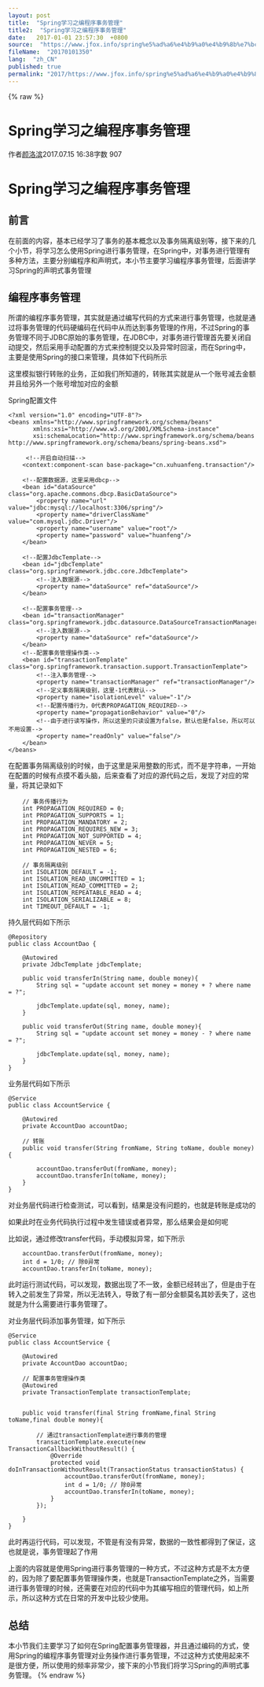 ```yaml
---
layout: post
title:  "Spring学习之编程序事务管理"
title2:  "Spring学习之编程序事务管理"
date:   2017-01-01 23:57:30  +0800
source:  "https://www.jfox.info/spring%e5%ad%a6%e4%b9%a0%e4%b9%8b%e7%bc%96%e7%a8%8b%e5%ba%8f%e4%ba%8b%e5%8a%a1%e7%ae%a1%e7%90%86.html"
fileName:  "20170101350"
lang:  "zh_CN"
published: true
permalink: "2017/https://www.jfox.info/spring%e5%ad%a6%e4%b9%a0%e4%b9%8b%e7%bc%96%e7%a8%8b%e5%ba%8f%e4%ba%8b%e5%8a%a1%e7%ae%a1%e7%90%86.html"
---
```

{% raw %}
# Spring学习之编程序事务管理 


作者[颜洛滨](/u/b1a604b2eaed)2017.07.15 16:38字数 907
# Spring学习之编程序事务管理

## 前言

在前面的内容，基本已经学习了事务的基本概念以及事务隔离级别等，接下来的几个小节，将学习怎么使用Spring进行事务管理，在Spring中，对事务进行管理有多种方法，主要分别编程序和声明式，本小节主要学习编程序事务管理，后面讲学习Spring的声明式事务管理

## 编程序事务管理

所谓的编程序事务管理，其实就是通过编写代码的方式来进行事务管理，也就是通过将事务管理的代码硬编码在代码中从而达到事务管理的作用，不过Spring的事务管理不同于JDBC原始的事务管理，在JDBC中，对事务进行管理首先要关闭自动提交，然后采用手动配置的方式来控制提交以及异常时回滚，而在Spring中，主要是使用Spring的接口来管理，具体如下代码所示

这里模拟银行转账的业务，正如我们所知道的，转账其实就是从一个账号减去金额并且给另外一个账号增加对应的金额

Spring配置文件

    <?xml version="1.0" encoding="UTF-8"?>
    <beans xmlns="http://www.springframework.org/schema/beans"
           xmlns:xsi="http://www.w3.org/2001/XMLSchema-instance"
           xsi:schemaLocation="http://www.springframework.org/schema/beans http://www.springframework.org/schema/beans/spring-beans.xsd">
    
         <!--开启自动扫描-->
        <context:component-scan base-package="cn.xuhuanfeng.transaction"/>
    
        <!--配置数据源，这里采用dbcp-->
        <bean id="dataSource" class="org.apache.commons.dbcp.BasicDataSource">
            <property name="url" value="jdbc:mysql://localhost:3306/spring"/>
            <property name="driverClassName" value="com.mysql.jdbc.Driver"/>
            <property name="username" value="root"/>
            <property name="password" value="huanfeng"/>
        </bean>
    
        <!--配置JdbcTemplate-->
        <bean id="jdbcTemplate" class="org.springframework.jdbc.core.JdbcTemplate">
            <!--注入数据源-->
            <property name="dataSource" ref="dataSource"/>
        </bean>
    
        <!--配置事务管理-->
        <bean id="transactionManager" class="org.springframework.jdbc.datasource.DataSourceTransactionManager">
            <!--注入数据源-->
            <property name="dataSource" ref="dataSource"/>
        </bean>
        <!--配置事务管理操作类-->
        <bean id="transactionTemplate" class="org.springframework.transaction.support.TransactionTemplate">
            <!--注入事务管理-->
            <property name="transactionManager" ref="transactionManager"/>
            <!--定义事务隔离级别，这里-1代表默认-->
            <property name="isolationLevel" value="-1"/>
            <!--配置传播行为，0代表PROPAGATION_REQUIRED-->
            <property name="propagationBehavior" value="0"/>
            <!--由于进行读写操作，所以这里的只读设置为false，默认也是false，所以可以不用设置-->
            <property name="readOnly" value="false"/>
        </bean>
    </beans>

在配置事务隔离级别的时候，由于这里是采用整数的形式，而不是字符串，一开始在配置的时候有点摸不着头脑，后来查看了对应的源代码之后，发现了对应的常量，将其记录如下

        // 事务传播行为
        int PROPAGATION_REQUIRED = 0;
        int PROPAGATION_SUPPORTS = 1;
        int PROPAGATION_MANDATORY = 2;
        int PROPAGATION_REQUIRES_NEW = 3;
        int PROPAGATION_NOT_SUPPORTED = 4;
        int PROPAGATION_NEVER = 5;
        int PROPAGATION_NESTED = 6;
    
        // 事务隔离级别
        int ISOLATION_DEFAULT = -1;
        int ISOLATION_READ_UNCOMMITTED = 1;
        int ISOLATION_READ_COMMITTED = 2;
        int ISOLATION_REPEATABLE_READ = 4;
        int ISOLATION_SERIALIZABLE = 8;
        int TIMEOUT_DEFAULT = -1;

持久层代码如下所示

    @Repository
    public class AccountDao {
    
        @Autowired
        private JdbcTemplate jdbcTemplate;
    
        public void transferIn(String name, double money){
            String sql = "update account set money = money + ? where name = ?";
    
            jdbcTemplate.update(sql, money, name);
        }
    
        public void transferOut(String name, double money){
            String sql = "update account set money = money - ? where name = ?";
    
            jdbcTemplate.update(sql, money, name);
        }
    }

业务层代码如下所示

    @Service
    public class AccountService {
    
        @Autowired
        private AccountDao accountDao;
    
        // 转账
        public void transfer(String fromName, String toName, double money){
    
            accountDao.transferOut(fromName, money);
            accountDao.transferIn(toName, money);
        }
    }

对业务层代码进行检查测试，可以看到，结果是没有问题的，也就是转账是成功的

如果此时在业务代码执行过程中发生错误或者异常，那么结果会是如何呢

比如说，通过修改transfer代码，手动模拟异常，如下所示

        accountDao.transferOut(fromName, money);
        int d = 1/0; // 除0异常
        accountDao.transferIn(toName, money);

此时运行测试代码，可以发现，数据出现了不一致，金额已经转出了，但是由于在转入之前发生了异常，所以无法转入，导致了有一部分金额莫名其妙丢失了，这也就是为什么需要进行事务管理了。

对业务层代码添加事务管理，如下所示

    @Service
    public class AccountService {
    
        @Autowired
        private AccountDao accountDao;
    
        // 配置事务管理操作类
        @Autowired
        private TransactionTemplate transactionTemplate;
    
    
        public void transfer(final String fromName,final String toName,final double money){
    
            // 通过transactionTemplate进行事务的管理
            transactionTemplate.execute(new TransactionCallbackWithoutResult() {
                @Override
                protected void doInTransactionWithoutResult(TransactionStatus transactionStatus) {
                    accountDao.transferOut(fromName, money);
                    int d = 1/0; // 除0异常
                    accountDao.transferIn(toName, money);
                }
            });
    
        }
    }

此时再运行代码，可以发现，不管是有没有异常，数据的一致性都得到了保证，这也就是说，事务管理起了作用

上面的内容就是使用Spring进行事务管理的一种方式，不过这种方式是不太方便的，因为除了要配置事务管理操作类，也就是TransactionTemplate之外，当需要进行事务管理的时候，还需要在对应的代码中为其编写相应的管理代码，如上所示，所以这种方式在日常的开发中比较少使用。

## 总结

本小节我们主要学习了如何在Spring配置事务管理器，并且通过编码的方式，使用Spring的编程序事务管理对业务操作进行事务管理，不过这种方式使用起来不是很方便，所以使用的频率非常少，接下来的小节我们将学习Spring的声明式事务管理。
{% endraw %}
